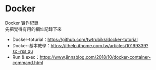 # Docker
Docker 實作紀錄  
先把覺得有用的網址記錄下來  
* Docker-toturial：https://github.com/twtrubiks/docker-tutorial  
* Docker-基本教學：https://ithelp.ithome.com.tw/articles/10199339?sc=rss.qu  
* Run & exec：https://www.jinnsblog.com/2018/10/docker-container-command.html  
